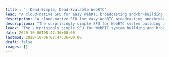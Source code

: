 ```yaml
---
title : "- Dead-Simple, Dead-Scalable WebRTC"
lead: "A cloud-native SFU for easy WebRTC broadcasting and<br>building scalable WebRTC applications."
description: "A cloud-native SFU for easy WebRTC broadcasting and<br>building scalable WebRTC applications."
descriptionx: "The surprisingly simple SFU for WebRTC system building and broadcasting."
leadx: "The surprisingly simple SFU for WebRTC system building and broadcasting."
date: 2020-10-06T08:47:36+00:00
lastmod: 2020-10-06T08:47:36+00:00
draft: false
images: []
---
```

